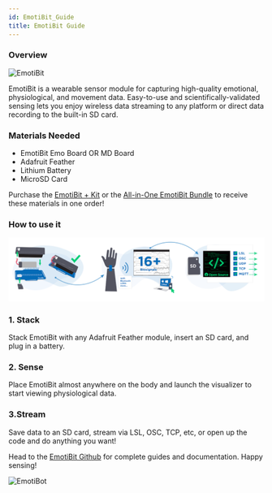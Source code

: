 ```yaml
---
id: EmotiBit_Guide
title: EmotiBit Guide
---
```

### Overview

![EmotiBit](assets/ThirdPartyImages/Emotibit.png)

EmotiBit is a wearable sensor module for capturing high-quality emotional, physiological, and movement data. Easy-to-use and scientifically-validated sensing lets you enjoy wireless data streaming to any platform or direct data recording to the built-in SD card.

### Materials Needed
- EmotiBit Emo Board OR MD Board
- Adafruit Feather
- Lithium Battery
- MicroSD Card

Purchase the [EmotiBit + Kit](https://shop.openbci.com/products/emotibit-kit) or the [All-in-One EmotiBit Bundle](https://shop.openbci.com/collections/frontpage/products/all-in-one-emotibit-bundle) to receive these materials in one order!

### How to use it
![EmotiBit_setup](../../assets/ThirdPartyImages/Emotibit_setup.PNG)
### 1. Stack
Stack EmotiBit with any Adafruit Feather module, insert an SD card, and plug in a battery.

### 2. Sense
Place EmotiBit almost anywhere on the body and launch the visualizer to start viewing physiological data.

### 3.Stream
Save data to an SD card, stream via LSL, OSC, TCP, etc, or open up the code and do anything you want!

Head to the [EmotiBit Github](https://github.com/EmotiBit) for complete guides and documentation.
Happy sensing!

![EmotiBot](assets/ThirdPartyImages/Emotibot.png)

